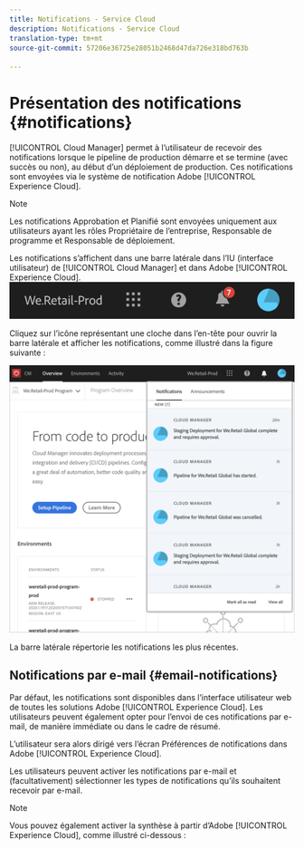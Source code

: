 ```yaml
---
title: Notifications - Service Cloud
description: Notifications - Service Cloud
translation-type: tm+mt
source-git-commit: 57206e36725e28051b2468d47da726e318bd763b

---
```



# Présentation des notifications {#notifications}

[!UICONTROL Cloud Manager] permet à l’utilisateur de recevoir des notifications lorsque le pipeline de production démarre et se termine (avec succès ou non), au début d’un déploiement de production. Ces notifications sont envoyées via le système de notification Adobe [!UICONTROL Experience Cloud].

>[!NOTE]
>
>Les notifications Approbation et Planifié sont envoyées uniquement aux utilisateurs ayant les rôles Propriétaire de l’entreprise, Responsable de programme et Responsable de déploiement.

Les notifications s’affichent dans une barre latérale dans l’IU (interface utilisateur) de [!UICONTROL Cloud Manager] et dans Adobe [!UICONTROL Experience Cloud].
![](assets/notify-1.png)

Cliquez sur l’icône représentant une cloche dans l’en-tête pour ouvrir la barre latérale et afficher les notifications, comme illustré dans la figure suivante :

![](assets/notify-2.png)

La barre latérale répertorie les notifications les plus récentes.


## Notifications par e-mail {#email-notifications}

Par défaut, les notifications sont disponibles dans l’interface utilisateur web de toutes les solutions Adobe [!UICONTROL Experience Cloud]. Les utilisateurs peuvent également opter pour l’envoi de ces notifications par e-mail, de manière immédiate ou dans le cadre de résumé.


L’utilisateur sera alors dirigé vers l’écran Préférences de notifications dans Adobe [!UICONTROL Experience Cloud].

Les utilisateurs peuvent activer les notifications par e-mail et (facultativement) sélectionner les types de notifications qu’ils souhaitent recevoir par e-mail.

>[!NOTE]
>
>Vous pouvez également activer la synthèse à partir d’Adobe [!UICONTROL Experience Cloud], comme illustré ci-dessous :
